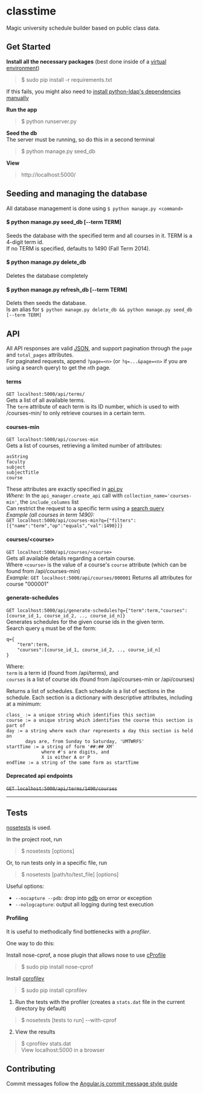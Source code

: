 classtime
=========

Magic university schedule builder based on public class data.  

## Get Started

**Install all the necessary packages** (best done inside of a [virtual environment](http://virtualenv.readthedocs.org/en/latest/virtualenv.html))  
> $ sudo pip install -r requirements.txt

If this fails, you might also need to [install python-ldap's dependencies manually](stackoverflow.com/questions/4768446/python-cant-install-python-ldap)

**Run the app**
> $ python runserver.py

**Seed the db**  
The server must be running, so do this in a second terminal
> $ python manage.py seed_db

**View**
> http://localhost:5000/

## Seeding and managing the database

All database management is done using `$ python manage.py <command>`

#### $ python manage.py seed_db [--term TERM]
Seeds the database with the specified term and all courses in it. 
TERM is a 4-digit term id.  
If no TERM is specified, defaults to 1490 (Fall Term 2014).

#### $ python manage.py delete_db
Deletes the database completely

#### $ python manage.py refresh_db [--term TERM]
Delets then seeds the database.  
Is an alias for `$ python manage.py delete_db && python manage.py seed_db [--term TERM]`

## API

All API responses are valid [JSON](http://json.org/), and support pagination through the `page` and `total_pages` attributes.  
For paginated requests, append `?page=<n>` (or `?q=...&page=<n>` if you are using a search query) to get the `n`th page.

#### terms
`GET localhost:5000/api/terms/`  
Gets a list of all available terms.  
The `term` attribute of each term is its ID number, which is used to with /courses-min/ to only retrieve courses in a certain term.

#### courses-min
`GET localhost:5000/api/courses-min`  
Gets a list of courses, retrieving a limited number of attributes:  
```
asString
faculty
subject
subjectTitle
course
```
These attributes are exactly specified in [api.py](angular_flask/api.py)  
*Where:* In the `api_manager.create_api` call with `collection_name='courses-min'`, the `include_columns` list  
Can restrict the request to a specific term using a [search query](http://flask-restless.readthedocs.org/en/latest/searchformat.html#quick-examples)  
*Example (all courses in term 1490):*  
`GET localhost:5000/api/courses-min?q={"filters":[{"name":"term","op":"equals","val":1490}]}`  

#### courses/\<course\>
`GET localhost:5000/api/courses/<course>`  
Gets all available details regarding a certain course.  
Where `<course>` is the value of a course's `course` attribute (which can be found from /api/courses-min)  
*Example:* `GET localhost:5000/api/courses/000001`
Returns all attributes for course "000001"

#### generate-schedules
`GET localhost:5000/api/generate-schedules?q={"term":term,"courses":[course_id_1, course_id_2, .., course_id_n]}`  
Generates schedules for the given course ids in the given term.  
Search query `q` must be of the form:  
```
q={
    "term":term,
    "courses":[course_id_1, course_id_2, .., course_id_n]
}
```
Where:  
`term` is a term id (found from /api/terms), and  
`courses` is a list of course ids (found from /api/courses-min or /api/courses)

Returns a list of schedules. Each schedule is a list of sections in the schedule.  Each section is a dictionary with descriptive attributes, including at a minimum:
```
class_ := a unique string which identifies this section
course := a unique string which identifies the course this section is part of
day := a string where each char represents a day this section is held on
       days are, from Sunday to Saturday, 'UMTWRFS'
startTime := a string of form '##:## XM'
             where #'s are digits, and 
             X is either A or P
endTime := a string of the same form as startTime
```

#### Deprecated api endpoints
~~`GET localhost:5000/api/terms/1490/courses`~~  

-----

## Tests

[nosetests](https://nose.readthedocs.org/en/latest/) is used.  

In the project root, run  
> $ nosetests [options]

Or, to run tests only in a specific file, run  
> $ nosetests [path/to/test_file] [options]

Useful options:
- `--nocapture --pdb`: drop into [pdb](https://docs.python.org/2/library/pdb.html) on error or exception
- `--nologcapture`: output all logging during test execution

#### Profiling

It is useful to methodically find bottlenecks with a *profiler*.

One way to do this:

Install nose-cprof, a nose plugin that allows nose to use [cProfile](https://docs.python.org/2/library/profile.html)  
> $ sudo pip install nose-cprof  

Install [cprofilev](http://ymichael.com/2014/03/08/profiling-python-with-cprofile.html)  
> $ sudo pip install cprofilev

1. Run the tests with the profiler (creates a `stats.dat` file in the current directory by default)  
> $ nosetests [tests to run] --with-cprof

2. View the results
> $ cprofilev stats.dat  
> View localhost:5000 in a browser

## Contributing

Commit messages follow the [Angular.js commit message style guide](https://docs.google.com/document/d/1QrDFcIiPjSLDn3EL15IJygNPiHORgU1_OOAqWjiDU5Y/edit?pli=1#)
